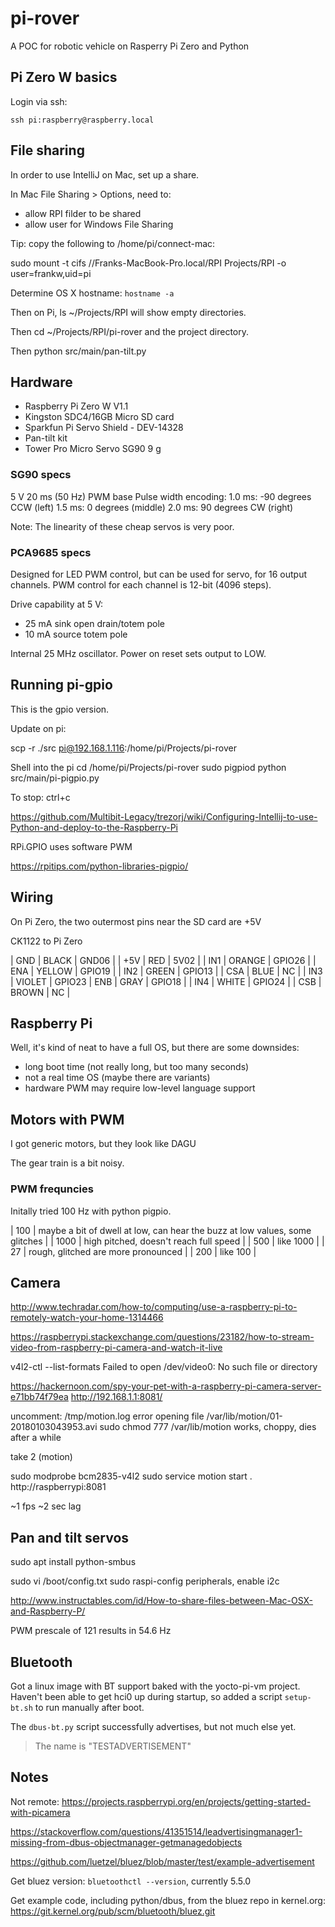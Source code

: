 # pi-rover

A POC for robotic vehicle on Rasperry Pi Zero and Python

## Pi Zero W basics
Login via ssh:

``ssh pi:raspberry@raspberry.local``

## File sharing
In order to use IntelliJ on Mac, set up a share.

In Mac File Sharing > Options, need to:
 - allow RPI filder to be shared
 - allow user for Windows File Sharing

Tip: copy the following to /home/pi/connect-mac:

sudo mount -t cifs //Franks-MacBook-Pro.local/RPI Projects/RPI -o user=frankw,uid=pi

Determine OS X hostname: ``hostname -a``

Then on Pi, ls ~/Projects/RPI will show empty directories.

Then cd ~/Projects/RPI/pi-rover and the project directory.

Then python src/main/pan-tilt.py

## Hardware
- Raspberry Pi Zero W V1.1
- Kingston SDC4/16GB Micro SD card
- Sparkfun Pi Servo Shield - DEV-14328
- Pan-tilt kit
- Tower Pro Micro Servo SG90 9 g

### SG90 specs
5 V
20 ms (50 Hz) PWM base
Pulse width encoding:
1.0 ms: -90 degrees CCW (left)
1.5 ms: 0 degrees (middle)
2.0 ms: 90 degrees CW (right)

Note: The linearity of these cheap servos is very poor.

### PCA9685 specs
Designed for LED PWM control, but can be used for servo, for 16 output channels.
PWM control for each channel is 12-bit (4096 steps).

Drive capability at 5 V:
- 25 mA sink open drain/totem pole
- 10 mA source totem pole

Internal 25 MHz oscillator.
Power on reset sets output to LOW.


## Running pi-gpio
This is the gpio version.

Update on pi:

scp -r ./src pi@192.168.1.116:/home/pi/Projects/pi-rover

Shell into the pi
cd /home/pi/Projects/pi-rover
sudo pigpiod
python src/main/pi-pigpio.py

To stop: ctrl+c

https://github.com/Multibit-Legacy/trezorj/wiki/Configuring-Intellij-to-use-Python-and-deploy-to-the-Raspberry-Pi

RPi.GPIO uses software PWM

https://rpitips.com/python-libraries-pigpio/

## Wiring
On Pi Zero, the two outermost pins near the SD card are +5V

CK1122 to Pi Zero

| GND | BLACK  | GND06  |
| +5V | RED    | 5V02   |
| IN1 | ORANGE | GPIO26 |
| ENA | YELLOW | GPIO19 |
| IN2 | GREEN  | GPIO13 |
| CSA | BLUE   | NC     |
| IN3 | VIOLET | GPIO23
| ENB | GRAY   | GPIO18 |
| IN4 | WHITE  | GPIO24 |
| CSB | BROWN  | NC     |

## Raspberry Pi
Well, it's kind of neat to have a full OS, but there are some downsides:

- long boot time (not really long, but too many seconds)
- not a real time OS (maybe there are variants)
- hardware PWM may require low-level language support

## Motors with PWM
I got generic motors, but they look like DAGU

The gear train is a bit noisy.

### PWM frequncies
Initally tried 100 Hz with python pigpio.

| 100 | maybe a bit of dwell at low, can hear the buzz at low values, some glitches |
| 1000 | high pitched, doesn't reach full speed |
| 500 | like 1000 |
| 27 | rough, glitched are more pronounced |
| 200 | like 100 |

## Camera

http://www.techradar.com/how-to/computing/use-a-raspberry-pi-to-remotely-watch-your-home-1314466

https://raspberrypi.stackexchange.com/questions/23182/how-to-stream-video-from-raspberry-pi-camera-and-watch-it-live

v4l2-ctl --list-formats
Failed to open /dev/video0: No such file or directory

https://hackernoon.com/spy-your-pet-with-a-raspberry-pi-camera-server-e71bb74f79ea
http://192.168.1.1:8081/

uncomment:
/tmp/motion.log
error opening file /var/lib/motion/01-20180103043953.avi 
sudo chmod 777 /var/lib/motion
works, choppy, dies after a while

take 2 (motion)

sudo modprobe bcm2835-v4l2
sudo service motion start .
http://raspberrypi:8081

~1 fps
~2 sec lag

## Pan and tilt servos
sudo apt install python-smbus

sudo vi /boot/config.txt
sudo raspi-config
peripherals, enable i2c

http://www.instructables.com/id/How-to-share-files-between-Mac-OSX-and-Raspberry-P/

PWM prescale of 121 results in 54.6 Hz

## Bluetooth
Got a linux image with BT support baked with the yocto-pi-vm project.
Haven't been able to get hci0 up during startup, so added a script ``setup-bt.sh`` to run manually after boot.

The ``dbus-bt.py`` script successfully advertises, but not much else yet.

> The name is "TESTADVERTISEMENT"


## Notes

Not remote: https://projects.raspberrypi.org/en/projects/getting-started-with-picamera

https://stackoverflow.com/questions/41351514/leadvertisingmanager1-missing-from-dbus-objectmanager-getmanagedobjects

https://github.com/luetzel/bluez/blob/master/test/example-advertisement

Get bluez version: ``bluetoothctl --version``, currently 5.5.0

Get example code, including python/dbus, from the bluez repo in kernel.org: https://git.kernel.org/pub/scm/bluetooth/bluez.git
